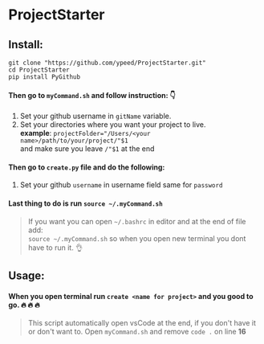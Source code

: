# ProjectStarter
## Install:
```
git clone "https://github.com/ypeed/ProjectStarter.git"
cd ProjectStarter
pip install PyGithub
```
#### Then go to `myCommand.sh` and follow instruction: :point_down:
1. Set your github username in `gitName` variable.  
2. Set your directories where you want your project to live. <br />
**example**: `projectFolder="/Users/<your name>/path/to/your/project/"$1` <br />
and make sure you leave `/"$1` at the end

#### Then go to `create.py` file and do the following:  
1. Set your github `username` in username field same for `password`

#### Last thing to do is run `source ~/.myCommand.sh`
>If you want you can open `~/.bashrc` in editor and at the end of file add:  
>`source ~/.myCommand.sh` so when you open new terminal you dont have to run it. :ok_hand:

## Usage:
#### When you open terminal run `create <name for project>` and you good to go. :fire: :fire: :fire:
>This script automatically open vsCode at the end, if you don't have it or don't want to.
>Open `myCommand.sh` and remove `code .` on line **16**
